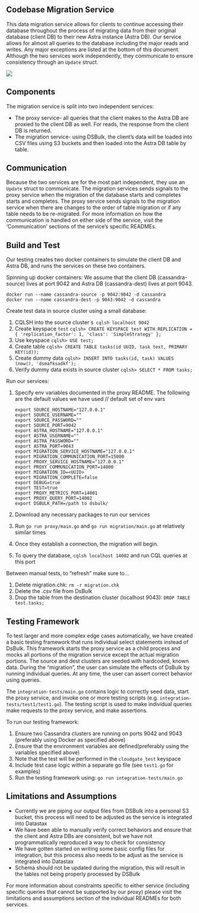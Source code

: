 ## Codebase Migration Service 

This data migration service allows for clients to continue accessing their database throughout the process of migrating data from their original database (client DB) to their new Astra instance (Astra DB). Our service allows for almost all queries to the database including the major reads and writes. Any major exceptions are listed at the bottom of this document. Although the two services work independently, they communicate to ensure consistency through an `Update` struct.

![](https://lh5.googleusercontent.com/ztKN7gzbeskAYy8Km_JyPrwoLOyRRr8yXJw6C9u1JieyL7uNdZc-2_N2clynzpXCO9_NcBNKb_lJyyOOivH13fXIgcXzkbectJNrvrqVlRrHCV_ICL2Yep2qAq7SkrL_aHr-nPR7)

## Components

The migration service is split into two independent services:

- The proxy service- all queries that the client makes to the Astra DB are proxied to the client DB as well. For reads, the response from the client DB is returned. 
- The migration service- using DSBulk, the client’s data will be loaded into CSV files using S3 buckets and then loaded into the Astra DB table by table.

## Communication

Because the two services are for the most part independent, they use an `Update` struct to communicate. The migration services sends signals to the proxy service when the migration of the database starts and completes starts and completes. The proxy service sends signals to the migration service when there are changes to the order of table migration or if any table needs to be re-migrated. For more information on how the communication is handled on either side of the service, visit the ‘Communication’ sections of the service’s specific READMEs.

## Build and Test

Our testing creates two docker containers to simulate the client DB and Astra DB, and runs the services on these two containers.

Spinning up docker containers:
We assume that the client DB (cassandra-source) lives at port 9042 and Astra DB (cassandra-dest) lives at port 9043.


    docker run --name cassandra-source -p 9042:9042 -d cassandra
    docker run --name cassandra-dest -p 9043:9042 -d cassandra

Create test data in source cluster using a small database:

1. CQLSH into the source cluster `$ cqlsh localhost 9042`
2. Create keyspace `test` `cqlsh> CREATE KEYSPACE test WITH REPLICATION = { 'replication_factor': 1, 'class': 'SimpleStrategy' };`
3. Use keyspace `cqlsh> USE test;`
4. Create table `cqlsh> CREATE TABLE tasks(id UUID, task text, PRIMARY KEY(id));`
5. Create dummy data `cqlsh> INSERT INTO tasks(id, task) VALUES (now(), 'dsmafksadkf');`
6. Verify dummy data exists in source cluster `cqlsh> SELECT * FROM tasks;`

Run our services:

1. Specify env variables documented in the proxy README. The following are the default values we have used
    // default set of env vars
    
    ```
    export SOURCE_HOSTNAME="127.0.0.1"
    export SOURCE_USERNAME=""
    export SOURCE_PASSWORD=""
    export SOURCE_PORT=9042
    export ASTRA_HOSTNAME="127.0.0.1"
    export ASTRA_USERNAME=""
    export ASTRA_PASSWORD=""
    export ASTRA_PORT=9043
    export MIGRATION_SERVICE_HOSTNAME="127.0.0.1"
    export MIGRATION_COMMUNICATION_PORT=15000
    export PROXY_SERVICE_HOSTNAME="127.0.0.1"
    export PROXY_COMMUNICATION_PORT=14000
    export MIGRATION_ID=<UUID>
    export MIGRATION_COMPLETE=false
    export DEBUG=true
    export TEST=true
    export PROXY_METRICS_PORT=14001
    export PROXY_QUERY_PORT=14002
    export DSBULK_PATH=/path to dsbulk/
    ```
1. Download any necessary packages to run our services
2. Run `go run proxy/main.go` and `go run migration/main.go` at relatively similar times
3. Once they establish a connection, the migration will begin.
4. To query the database, `cqlsh localhost 14002`  and run CQL queries at this port

Between manual tests, to “refresh” make sure to…

1. Delete migration.chk: `rm -r migration.chk`
2. Delete the .csv file from DsBulk
3. Drop the table from the destination cluster (localhost 9043): `DROP TABLE test.tasks;`

## Testing Framework

To test larger and more complex edge cases automatically, we have created a basic testing framework that runs individual select statements instead of DsBulk. This framework starts the proxy service as a child process and mocks all portions of the migration service except the actual migration portions. The source and dest clusters are seeded with hardcoded, known data. During the “migration”, the user can simulate the effects of DsBulk by running individual queries. At any time, the user can assert correct behavior using queries.

The `integration-tests/main.go` contains logic to correctly seed data, start the proxy service, and invoke one or more testing scripts (e.g. `integration-tests/test1/test1.go`). The testing script is used to make individual queries make requests to the proxy service, and make assertions.

To run our testing framework:

1. Ensure two Cassandra clusters are running on ports 9042 and 9043 (preferably using Docker as specified above)
2. Ensure that the environment variables are defined(preferably using the variables specified above)
3. Note that the test will be performed in the `cloudgate_test` keyspace
4. Include test case logic within a separate go file (see `test1.go` for examples)
5. Run the testing framework using: `go run integration-tests/main.go`

## Limitations and Assumptions
- Currently we are piping our output files from DSBulk into a personal S3 bucket, this process will need to be adjusted as the service is integrated into Datastax
- We have been able to manually verify correct behaviors and ensure that the client and Astra DBs are consistent, but we have not programmatically reproduced a way to check for consistency
- We have gotten started on writing some basic config files for integration, but this process also needs to be adjust as the service is integrated into Datastax
- Schema should not be updated during the migration, this will result in the tables not being properly processed by DSBulk

For more information about constraints specific to either service (including specific queries that cannot be supported by our proxy) please visit the limitations and assumptions section of the individual READMEs for both services.
